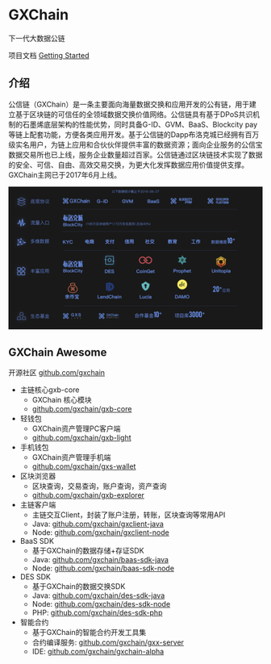 # GXChain
下一代大数据公链

项目文档 [Getting Started](docs)

## 介绍
公信链（GXChain）是一条主要面向海量数据交换和应用开发的公有链，用于建立基于区块链的可信任的全领域数据交换价值网络。公信链具有基于DPoS共识机制的石墨烯底层架构的性能优势，同时具备G-ID、GVM、BaaS、Blockcity pay等链上配套功能，方便各类应用开发。基于公信链的Dapp布洛克城已经拥有百万级实名用户，为链上应用和合伙伙伴提供丰富的数据资源；面向企业服务的公信宝数据交易所也已上线，服务企业数量超过百家。公信链通过区块链技术实现了数据的安全、可信、自由、高效交易交换，为更大化发挥数据应用价值提供支撑。GXChain主网已于2017年6月上线。

![](docs/.vuepress/public/images/zh/gxchain-family.jpg)

## GXChain Awesome

开源社区 [github.com/gxchain](github.com/gxchain)
- 主链核心gxb-core
    - GXChain 核心模块
    - [github.com/gxchain/gxb-core](github.com/gxchain/gxb-core)
- 轻钱包
    - GXChain资产管理PC客户端
    - [github.com/gxchain/gxb-light](github.com/gxchain/gxb-light)
- 手机钱包
    - GXChain资产管理手机端
    - [github.com/gxchain/gxs-wallet](github.com/gxchain/gxs-wallet)
- 区块浏览器
    - 区块查询，交易查询，账户查询，资产查询
    - [github.com/gxchain/gxb-explorer](github.com/gxchain/gxb-explorer)
- 主链客户端
    - 主链交互Client，封装了账户注册，转账，区块查询等常用API
    - Java: [github.com/gxchain/gxclient-java](github.com/gxchain/gxclient-java)
    - Node: [github.com/gxchain/gxclient-node](github.com/gxchain/gxclient-node)
- BaaS SDK
    - 基于GXChain的数据存储+存证SDK
    - Java: [github.com/gxchain/baas-sdk-java](github.com/gxchain/baas-sdk-java)
    - Node: [github.com/gxchain/baas-sdk-node](github.com/gxchain/baas-sdk-node)
- DES SDK
    - 基于GXChain的数据交换SDK
    - Java: [github.com/gxchain/des-sdk-java](github.com/gxchain/des-sdk-java)
    - Node: [github.com/gxchain/des-sdk-node](github.com/gxchain/des-sdk-node)
    - PHP: [github.com/gxchain/des-sdk-php](github.com/gxchain/des-sdk-php)
- 智能合约
    - 基于GXChain的智能合约开发工具集
    - 合约编译服务: [github.com/gxchain/gxx-server](github.com/gxchain/gxx-server)
    - IDE: [github.com/gxchain/gxchain-alpha](github.com/gxchain/gxchain-alpha)

